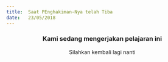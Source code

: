 ```yaml
---
title:  Saat PEnghakiman-Nya telah Tiba
date:   23/05/2018
---
```


### <center>Kami sedang mengerjakan pelajaran ini</center>
<center>Silahkan kembali lagi nanti</center>